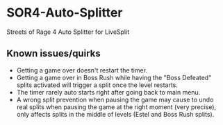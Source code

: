 # SOR4-Auto-Splitter
Streets of Rage 4 Auto Splitter for LiveSplit

## Known issues/quirks
* Getting a game over doesn't restart the timer.
* Getting a game over in Boss Rush while having the "Boss Defeated" splits activated will trigger a split once the level restarts.
* The timer rarely auto starts right after going back to main menu.
* A wrong split prevention when pausing the game may cause to undo real splits when pausing the game at the right moment (very precise), only affects splits in the middle of levels (Estel and Boss Rush splits).

